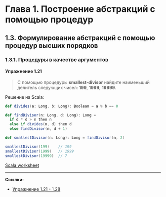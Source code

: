# Глава 1. Построение абстракций с помощью процедур

## 1.3. Формулирование абстракций с помощью процедур высших порядков

### 1.3.1. Процедуры в качестве аргументов

#### Упражнение 1.21

> С помощью процедуры **smallest-divisor** найдите наименьший делитель следующих чисел: **199**, **1999**, **19999**.

Решение на Scala:

```scala
def divides(a: Long, b: Long): Boolean = a % b == 0

def findDivisor(n: Long, d: Long): Long =
  if d * d > n then n
  else if divides(n, d) then d
  else findDivisor(n, d + 1)

def smallestDivisor(n: Long): Long = findDivisor(n, 2)

smallestDivisor(199)    // 199
smallestDivisor(1999)   // 1999
smallestDivisor(19999)  // 7
```

[Scala worksheet](https://gitflic.ru/project/artemkorsakov/scalabook/blob?file=examples%2Fsrc%2Fmain%2Fscala%2Fbooks%2Fsicp%2FExercise1-21.worksheet.sc)


---

**Ссылки:**
- [Упражнение 1.21 - 1.28](https://web.mit.edu/6.001/6.037/sicp.pdf#page=98)
